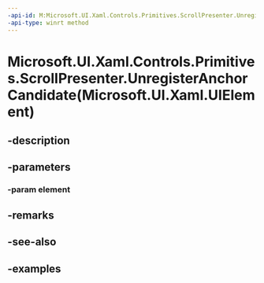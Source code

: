 ```yaml
---
-api-id: M:Microsoft.UI.Xaml.Controls.Primitives.ScrollPresenter.UnregisterAnchorCandidate(Microsoft.UI.Xaml.UIElement)
-api-type: winrt method
---
```


# Microsoft.UI.Xaml.Controls.Primitives.ScrollPresenter.UnregisterAnchorCandidate(Microsoft.UI.Xaml.UIElement)

<!--
public void UnregisterAnchorCandidate (Microsoft.UI.Xaml.UIElement element);
-->


## -description

## -parameters

### -param element

## -remarks

## -see-also

## -examples


